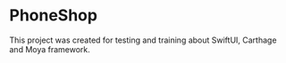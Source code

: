 # PhoneShop
This project was created for testing and training about SwiftUI, Carthage and Moya framework.
